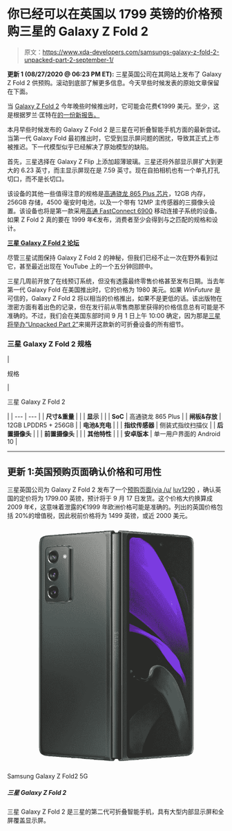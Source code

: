# 你已经可以在英国以 1799 英镑的价格预购三星的 Galaxy Z Fold 2

> 原文：<https://www.xda-developers.com/samsungs-galaxy-z-fold-2-unpacked-part-2-september-1/>

**更新 1 (08/27/2020 @ 06:23 PM ET):** 三星英国公司在其网站上发布了 Galaxy Z Fold 2 供预购。滚动到底部了解更多信息。今天早些时候发表的原始文章保留在下面。

当 [Galaxy Z Fold 2](https://www.xda-developers.com/samsung-galaxy-z-fold-2/) 今年晚些时候推出时，它可能会花费€1999 美元。至少，这是根据罗兰·匡特在[的一份新报告。](https://winfuture.de/news,117882.html)

本月早些时候发布的 Galaxy Z Fold 2 是三星在可折叠智能手机方面的最新尝试。当第一代 Galaxy Fold 最初推出时，它受到显示屏问题的困扰，导致其正式上市被推迟。下一代模型似乎已经解决了原始模型的缺陷。

首先，三星选择在 Galaxy Z Flip 上添加超薄玻璃。三星还将外部显示屏扩大到更大的 6.23 英寸，而主显示屏现在是 7.59 英寸。现在自拍相机也有一个单孔打孔切口，而不是长切口。

该设备的其他一些值得注意的规格是[高通骁龙 865 Plus 芯片](https://www.xda-developers.com/qualcomm-snapdragon-865-plus-launch/)，12GB 内存，256GB 存储，4500 毫安时电池，以及一个带有 12MP 主传感器的三摄像头设置。该设备也将是第一款采用[高通 FastConnect 6900](https://www.xda-developers.com/samsung-galaxy-z-fold-2-qualcomm-fastconnect-6900-wi-fi-6e-bluetooth-5-2/) 移动连接子系统的设备。如果 Z Fold 2 真的要在 1999 年€发布，消费者至少会得到与之匹配的规格和设计。

**[三星 Galaxy Z Fold 2 论坛](https://forum.xda-developers.com/samsung-galaxy-z-fold-2)**

尽管三星试图保持 Galaxy Z Fold 2 的神秘，但我们已经不止一次在野外看到过它，甚至最近出现在 YouTube 上的一个五分钟回顾中。

三星几周前开放了在线预订系统，但没有透露最终零售价格甚至发布日期。当去年第一代 Galaxy Fold 在美国推出时，它的价格为 1980 美元。如果 *WinFuture* 是可信的，Galaxy Z Fold 2 将以相当的价格推出，如果不是更低的话。该出版物在泄密方面有着出色的记录，但在发行前从零售商那里获得的价格信息总有可能是不准确的。不过，我们会在美国东部时间 9 月 1 日上午 10:00 确定，因为那是[三星将举办“Unpacked Part 2”](https://news.samsung.com/global/invitation-galaxy-z-fold2-unpacked-part-2)来揭开这款新的可折叠设备的所有细节。

### 三星 Galaxy Z Fold 2 规格

| 

规格

 | 

三星 Galaxy Z Fold 2

 |
| --- | --- |
| **尺寸&重量** |  |
| **显示** |  |
| **SoC** | 高通骁龙 865 Plus |
| **闸板&存放** | 12GB LPDDR5 + 256GB |
| **电池&充电** |  |
| **指纹传感器** | 侧装式指纹扫描仪 |
| **后置摄像头** |  |
| **前置摄像头** |  |
| **其他特性** |  |
| **安卓版本** | 单一用户界面的 Android 10 |

* * *

## 更新 1:英国预购页面确认价格和可用性

三星英国公司为 Galaxy Z Fold 2 发布了一个[预购页面(via /u/](https://shop-links.co/link/?exclusive=1&publisher_slug=xda&article_name=You+can+already+pre-order+Samsung%27s+Galaxy+Z+Fold+2+for+%C2%A31799+in+the+UK&article_url=https%3A%2F%2Fwww.xda-developers.com%2Fsamsungs-galaxy-z-fold-2-unpacked-part-2-september-1%2F&u1=UUxdaUeUpU29608&url=https%3A%2F%2Fwww.samsung.com%2Fuk%2Fsmartphones%2Fall-smartphones%2F&ourl=https%3A%2F%2Fwww.samsung.com%2Fuk%2Fsmartphones%2Fgalaxy-z-fold2-sm-f916%2FSM-F916BZNABTU%2Fbuy%2F) [luv1290](https://www.reddit.com/r/Android/comments/ihu1cf/galaxy_fold_2_is_available_to_preorder_in_the_uk/) ，确认英国的定价将为 1799.00 英镑，预计将于 9 月 17 日发货。这个价格大约换算成 2009 年€，这意味着泄露的€1999 年欧洲价格可能是准确的。列出的英国价格包括 20%的增值税，因此税前价格将为 1499 英镑，或近 2000 美元。

 <picture>![The Galaxy Z Fold 3 is on the horizon, but Samsung's current-gen folding phone is still available.](img/42293ecde8ff4cd8397bffc9b987d201.png)</picture> 

Samsung Galaxy Z Fold2 5G

##### 三星 Galaxy Z Fold 2

三星 Galaxy Z Fold 2 是三星的第二代可折叠智能手机，具有大型内部显示屏和全屏覆盖显示屏。